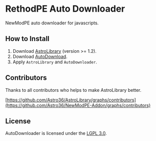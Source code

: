 # RethodPE Auto Downloader
NewModPE auto downloader for javascripts.

## How to Install
1. Download [AstroLibrary](https://github.com/Astro36/AstroLibrary) (version >= 1.2).
2. Download [AutoDownload](https://github.com/Astro36/NewModPE-Addon/blob/master/RethodPE/AutoDownloader.js).
3. Apply `AstroLibrary` and `AutoDownloader`.

## Contributors
Thanks to all contributors who helps to make AstroLibrary better.

[https://github.com/Astro36/AstroLibrary/graphs/contributors](https://github.com/Astro36/NewModPE-Addon/graphs/contributors)

## License
AutoDownloader is licensed under the [LGPL 3.0](././LICENSE).